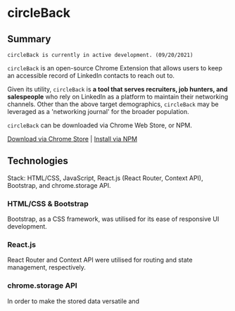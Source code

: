 # circleBack

## Summary

`circleBack is currently in active development. (09/20/2021)`

`circleBack` is an open-source Chrome Extension that allows users to keep an accessible record of LinkedIn contacts to reach out to.

Given its utility, `circleBack` is **a tool that serves recruiters, job hunters, and salespeople** who rely on LinkedIn as a platform to maintain their networking channels.
Other than the above target demographics, `circleBack` may be leveraged as a 'networking journal' for the broader population.

`circleBack` can be downloaded via Chrome Web Store, or NPM.

[Download via Chrome Store](https://chrome.google.com/webstore/category/extensions) | [Install via NPM](https://www.npmjs.com/search?q=circleback)

## Technologies
Stack: HTML/CSS, JavaScript, React.js (React Router, Context API), Bootstrap, and chrome.storage API.

### HTML/CSS & Bootstrap

Bootstrap, as a CSS framework, was utilised for its ease of responsive UI development.

### React.js

React Router and Context API were utilised for routing and state management, respectively.

### chrome.storage API

In order to make the stored data versatile and 
